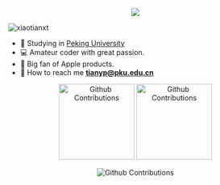 <p align="center"><img src="https://i.loli.net/2021/04/22/7NtkHZfacFyw31b.gif"></img><p>

<p align="left"> <img src="https://komarev.com/ghpvc/?username=xiaotianxt&label=Profile%20Views&color=0e75b6&style=flat" alt="xiaotianxt" /> </p>


- :school: Studying in [Peking University](pku.edu.cn)
- :computer: Amateur coder with great passion.
- :apple: Big fan of Apple products.
- :email: How to reach me **tianyp@pku.edu.cn**


<div align="center">
<span>
<picture>
  <source media="(prefers-color-scheme: dark)" srcset="https://github-readme-stats.vercel.app/api/top-langs/?username=xiaotianxt&langs_count=8&show_icons=true&locale=en&layout=compact&theme=onedark&hide_border=true">
  <source media="(prefers-color-scheme: light)" srcset="https://github-readme-stats.vercel.app/api/top-langs/?username=xiaotianxt&langs_count=8&show_icons=true&locale=en&layout=compact&hide_border=true">
  <img height="150px" alt="Github Contributions" src="https://github-readme-stats.vercel.app/api/top-langs/?username=xiaotianxt&langs_count=8&show_icons=true&locale=en&layout=compact&hide_border=true">
</picture>
<picture>
  <source media="(prefers-color-scheme: dark)" srcset="https://github-readme-stats.vercel.app/api?username=xiaotianxt&show_icons=true&theme=onedark&hide_border=true">
  <source media="(prefers-color-scheme: light)" srcset="https://github-readme-stats.vercel.app/api?username=xiaotianxt&show_icons=true&hide_border=true">
  <img height="150px" alt="Github Contributions" src="https://github-readme-stats.vercel.app/api?username=xiaotianxt&show_icons=true&hide_border=true">
</picture>
</span>

<p>
<picture>
  <source media="(prefers-color-scheme: dark)" srcset="https://github.com/xiaotianxt/xiaotianxt/raw/output/dark.gif">
  <source media="(prefers-color-scheme: light)" srcset="https://github.com/xiaotianxt/xiaotianxt/raw/output/ocean.gif">
  <img alt="Github Contributions" src="https://github.com/xiaotianxt/xiaotianxt/raw/output/ocean.gif">
</picture>
</p>
</div>